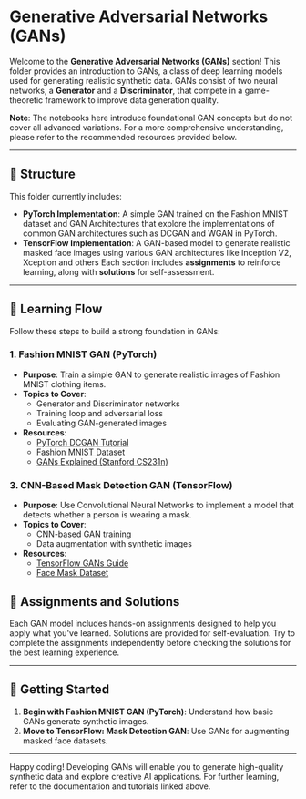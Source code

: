 # Generative Adversarial Networks (GANs)

Welcome to the **Generative Adversarial Networks (GANs)** section! This folder provides an introduction to GANs, a class of deep learning models used for generating realistic synthetic data. GANs consist of two neural networks, a **Generator** and a **Discriminator**, that compete in a game-theoretic framework to improve data generation quality.

**Note**: The notebooks here introduce foundational GAN concepts but do not cover all advanced variations. For a more comprehensive understanding, please refer to the recommended resources provided below.

---

## 📂 Structure

This folder currently includes:
  - **PyTorch Implementation**: A simple GAN trained on the Fashion MNIST dataset and GAN Architectures that explore the implementations of common GAN architectures such as DCGAN and WGAN in PyTorch.
  - **TensorFlow Implementation**: A GAN-based model to generate realistic masked face images using various GAN architectures like Inception V2, Xception and others
Each section includes **assignments** to reinforce learning, along with **solutions** for self-assessment.

---

## 🔗 Learning Flow

Follow these steps to build a strong foundation in GANs:

### 1. **Fashion MNIST GAN (PyTorch)**
- **Purpose**: Train a simple GAN to generate realistic images of Fashion MNIST clothing items.
- **Topics to Cover**:
  - Generator and Discriminator networks
  - Training loop and adversarial loss
  - Evaluating GAN-generated images
- **Resources**:
  - [PyTorch DCGAN Tutorial](https://pytorch.org/tutorials/beginner/dcgan_faces_tutorial.html)
  - [Fashion MNIST Dataset](https://github.com/zalandoresearch/fashion-mnist)
  - [GANs Explained (Stanford CS231n)](http://cs231n.stanford.edu/reports/2017/pdfs/161.pdf)

### 3. **CNN-Based Mask Detection GAN (TensorFlow)**
- **Purpose**: Use Convolutional Neural Networks to implement a model that detects whether a person is wearing a mask.
- **Topics to Cover**:
  - CNN-based GAN training
  - Data augmentation with synthetic images
- **Resources**:
  - [TensorFlow GANs Guide](https://www.tensorflow.org/tutorials/generative/dcgan)
  - [Face Mask Dataset](https://github.com/X-zhangyang/Real-World-Masked-Face-Dataset)


## 📝 Assignments and Solutions

Each GAN model includes hands-on assignments designed to help you apply what you've learned. Solutions are provided for self-evaluation. Try to complete the assignments independently before checking the solutions for the best learning experience.

---

## 🏁 Getting Started

1. **Begin with Fashion MNIST GAN (PyTorch)**: Understand how basic GANs generate synthetic images.
3. **Move to TensorFlow: Mask Detection GAN**: Use GANs for augmenting masked face datasets.

---

Happy coding! Developing GANs will enable you to generate high-quality synthetic data and explore creative AI applications. For further learning, refer to the documentation and tutorials linked above.
